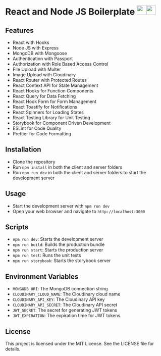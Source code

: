 # React and Node JS Boilerplate <img src="https://cdn4.iconfinder.com/data/icons/logos-3/600/React.js_logo-512.png" width="30" height="30" /><img src="https://cdn4.iconfinder.com/data/icons/logos-3/600/Node.js_logo-512.png" width="30" height="30" />

## Features

- React with Hooks
- Node JS with Express
- MongoDB with Mongoose
- Authentication with Passport
- Authorization with Role Based Access Control
- File Upload with Multer
- Image Upload with Cloudinary
- React Router with Protected Routes
- React Context API for State Management
- React Hooks for Function Components
- React Query for Data Fetching
- React Hook Form for Form Management
- React Toastify for Notifications
- React Spinners for Loading States
- React Testing Library for Unit Testing
- Storybook for Component Driven Development
- ESLint for Code Quality
- Prettier for Code Formatting

## Installation

- Clone the repository
- Run `npm install` in both the client and server folders
- Run `npm run dev` in both the client and server folders to start the development server

## Usage

- Start the development server with `npm run dev`
- Open your web browser and navigate to `http://localhost:3000`

## Scripts

- `npm run dev`: Starts the development server
- `npm run build`: Builds the production bundle
- `npm run start`: Starts the production server
- `npm run test`: Runs the unit tests
- `npm run storybook`: Starts the storybook server

## Environment Variables

- `MONGODB_URI`: The MongoDB connection string
- `CLOUDINARY_CLOUD_NAME`: The Cloudinary cloud name
- `CLOUDINARY_API_KEY`: The Cloudinary API key
- `CLOUDINARY_API_SECRET`: The Cloudinary API secret
- `JWT_SECRET`: The secret for generating JWT tokens
- `JWT_EXPIRATION`: The expiration time for JWT tokens

## License

This project is licensed under the MIT License. See the LICENSE file for details.
